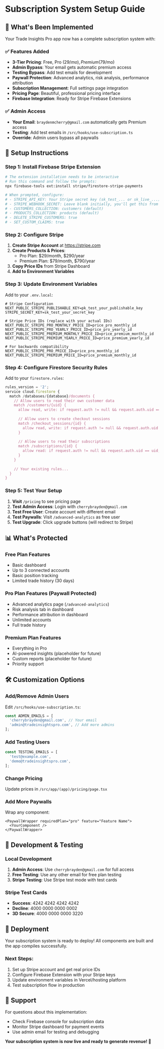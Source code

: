 # Subscription System Setup Guide

## 🎉 What's Been Implemented

Your Trade Insights Pro app now has a complete subscription system with:

### ✅ Features Added
- **3-Tier Pricing**: Free, Pro ($29/mo), Premium ($79/mo)
- **Admin Bypass**: Your email gets automatic premium access
- **Testing Bypass**: Add test emails for development
- **Paywall Protection**: Advanced analytics, risk analysis, performance attribution
- **Subscription Management**: Full settings page integration
- **Pricing Page**: Beautiful, professional pricing interface
- **Firebase Integration**: Ready for Stripe Firebase Extensions

### ✅ Admin Access
- **Your Email**: `braydenmcherry@gmail.com` automatically gets Premium access
- **Testing**: Add test emails in `/src/hooks/use-subscription.ts`
- **Override**: Admin users bypass all paywalls

## 🚀 Setup Instructions

### Step 1: Install Firebase Stripe Extension

```bash
# The extension installation needs to be interactive
# Run this command and follow the prompts:
npx firebase-tools ext:install stripe/firestore-stripe-payments

# When prompted, configure:
# - STRIPE_API_KEY: Your Stripe secret key (sk_test_... or sk_live_...)
# - STRIPE_WEBHOOK_SECRET: Leave blank initially, you'll get this from Stripe
# - CUSTOMERS_COLLECTION: customers (default)
# - PRODUCTS_COLLECTION: products (default)
# - DELETE_STRIPE_CUSTOMERS: true
# - SET_CUSTOM_CLAIMS: true
```

### Step 2: Configure Stripe

1. **Create Stripe Account** at https://stripe.com
2. **Create Products & Prices**:
   - Pro Plan: $29/month, $290/year
   - Premium Plan: $79/month, $790/year
3. **Copy Price IDs** from Stripe Dashboard
4. **Add to Environment Variables**

### Step 3: Update Environment Variables

Add to your `.env.local`:

```env
# Stripe Configuration
NEXT_PUBLIC_STRIPE_PUBLISHABLE_KEY=pk_test_your_publishable_key
STRIPE_SECRET_KEY=sk_test_your_secret_key

# Stripe Price IDs (replace with your actual IDs)
NEXT_PUBLIC_STRIPE_PRO_MONTHLY_PRICE_ID=price_pro_monthly_id
NEXT_PUBLIC_STRIPE_PRO_YEARLY_PRICE_ID=price_pro_yearly_id  
NEXT_PUBLIC_STRIPE_PREMIUM_MONTHLY_PRICE_ID=price_premium_monthly_id
NEXT_PUBLIC_STRIPE_PREMIUM_YEARLY_PRICE_ID=price_premium_yearly_id

# For backwards compatibility
NEXT_PUBLIC_STRIPE_PRO_PRICE_ID=price_pro_monthly_id
NEXT_PUBLIC_STRIPE_PREMIUM_PRICE_ID=price_premium_monthly_id
```

### Step 4: Configure Firestore Security Rules

Add to your `firestore.rules`:

```javascript
rules_version = '2';
service cloud.firestore {
  match /databases/{database}/documents {
    // Allow users to read their own customer data
    match /customers/{uid} {
      allow read, write: if request.auth != null && request.auth.uid == uid;
      
      // Allow users to create checkout sessions
      match /checkout_sessions/{id} {
        allow read, write: if request.auth != null && request.auth.uid == uid;
      }
      
      // Allow users to read their subscriptions
      match /subscriptions/{id} {
        allow read: if request.auth != null && request.auth.uid == uid;
      }
    }
    
    // Your existing rules...
  }
}
```

### Step 5: Test Your Setup

1. **Visit** `/pricing` to see pricing page
2. **Test Admin Access**: Login with `cherrybrayden@gmail.com`
3. **Test Free User**: Create account with different email
4. **Test Paywalls**: Visit `/advanced-analytics` as free user
5. **Test Upgrade**: Click upgrade buttons (will redirect to Stripe)

## 📊 What's Protected

### Free Plan Features
- Basic dashboard
- Up to 3 connected accounts  
- Basic position tracking
- Limited trade history (30 days)

### Pro Plan Features (Paywall Protected)
- Advanced analytics page (`/advanced-analytics`)
- Risk analysis tab in dashboard
- Performance attribution in dashboard
- Unlimited accounts
- Full trade history

### Premium Plan Features
- Everything in Pro
- AI-powered insights (placeholder for future)
- Custom reports (placeholder for future)
- Priority support

## 🛠 Customization Options

### Add/Remove Admin Users
Edit `/src/hooks/use-subscription.ts`:

```typescript
const ADMIN_EMAILS = [
  'cherrybrayden@gmail.com', // Your email
  'admin@tradeinsightspro.com', // Add more admins
];
```

### Add Testing Users
```typescript
const TESTING_EMAILS = [
  'test@example.com',
  'demo@tradeinsightspro.com',
];
```

### Change Pricing
Update prices in `/src/app/(app)/pricing/page.tsx`

### Add More Paywalls
Wrap any component:

```tsx
<PaywallWrapper requiredPlan="pro" feature="Feature Name">
  <YourComponent />
</PaywallWrapper>
```

## 🔧 Development & Testing

### Local Development
1. **Admin Access**: Use `cherrybrayden@gmail.com` for full access
2. **Free Testing**: Use any other email for free plan testing
3. **Stripe Testing**: Use Stripe test mode with test cards

### Stripe Test Cards
- **Success**: 4242 4242 4242 4242
- **Decline**: 4000 0000 0000 0002
- **3D Secure**: 4000 0000 0000 3220

## 🚀 Deployment

Your subscription system is ready to deploy! All components are built and the app compiles successfully.

### Next Steps:
1. Set up Stripe account and get real price IDs
2. Configure Firebase Extension with your Stripe keys
3. Update environment variables in Vercel/hosting platform
4. Test subscription flow in production

## 📧 Support

For questions about this implementation:
- Check Firebase console for subscription data
- Monitor Stripe dashboard for payment events  
- Use admin email for testing and debugging

**Your subscription system is now live and ready to generate revenue! 🎉**